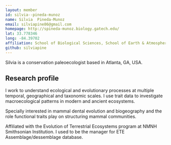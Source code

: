 ```yaml
---
layout: member
id: silvia--pineda-munoz
name: Silvia  Pineda-Munoz
email: silviapine86@gmail.com
homepage: http://spineda-munoz.biology.gatech.edu/
lat: 33.778346
long: -84.39702
affiliation: School of Biological Sciences, School of Earth & Atmospheric Sciences, Georgia Institute of Technology, Georgia, USA
github: silviapine
---
```


Silvia is a conservation paleoecologist based in Atlanta, GA, USA. 

## Research profile

I work to understand ecological and evolutionary processes at multiple temporal, geographical and taxonomic scales. I use trait data to investigate macroecological patterns in modern and ancient ecosystems. 


Specially interested in mammal dental evolution and biogeography and the role functional traits play on structuring mammal communities.

Affiliated with the Evolution of Terrestrial Ecosystems program at NMNH Smithsonian Institution. I used to be the manager for ETE Assemblage/dessemblage database. 



```


